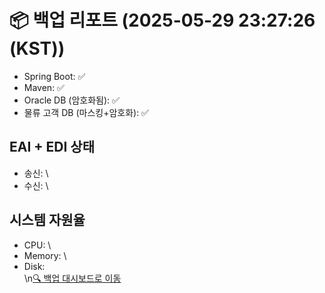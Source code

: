 # 📦 백업 리포트 (2025-05-29 23:27:26 (KST))
- Spring Boot: ✅
- Maven: ✅
- Oracle DB (암호화됨): ✅
- 물류 고객 DB (마스킹+암호화): ✅
## EAI + EDI 상태
- 송신: \
- 수신: \
## 시스템 자원율
- CPU: \
- Memory: \
- Disk: \
\n[🔍 백업 대시보드로 이동](../index.html)
